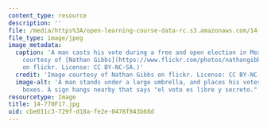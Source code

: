 ```yaml
---
content_type: resource
description: ''
file: /media/https%3A/open-learning-course-data-rc.s3.amazonaws.com/14-770-introduction-to-political-economy-fall-2017/cbe011c3729fd18afe2e0478f843b68d_14-770F17.jpg
file_type: image/jpeg
image_metadata:
  caption: 'A man casts his vote during a free and open election in Mexico. (Image
    courtesy of [Nathan Gibbs](https://www.flickr.com/photos/nathangibbs/1026011060/)
    on flickr. License: CC BY-NC-SA.)'
  credit: 'Image courtesy of Nathan Gibbs on flickr. License: CC BY-NC-SA.'
  image-alt: 'A man stands under a large umbrella, and places his votes into white
    boxes. A sign hangs nearby that says "el voto es libre y secreto."  '
resourcetype: Image
title: 14-770F17.jpg
uid: cbe011c3-729f-d18a-fe2e-0478f843b68d
---
```

